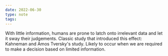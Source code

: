 ```yaml
---
date: 2022-06-30
type: note  
tags: 
---
```


With little information, humans are prone to latch onto irrelevant data and let it sway their judgements.
Classic study that introduced this effect: Kahneman and Amos Tversky's study.
Likely to occur when we are required to make a decision based on limited information.
